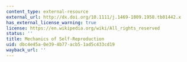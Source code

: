 ```yaml
---
content_type: external-resource
external_url: http://dx.doi.org/10.1111/j.1469-1809.1958.tb01442.x
has_external_license_warning: true
license: https://en.wikipedia.org/wiki/All_rights_reserved
status: ''
title: Mechanics of Self-Reproduction
uid: dbc4e45a-0e39-4b77-acb5-1ad5c433cd19
wayback_url: ''
---
```

